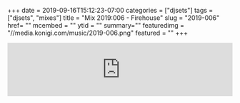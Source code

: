 +++
date = 2019-09-16T15:12:23-07:00
categories = ["djsets"]
tags = ["djsets", "mixes"]
title = "Mix 2019:006 - Firehouse"
slug = "2019-006"
href= ""
mcembed = ""
ytid = ""
summary=""
featuredimg = "//media.konigi.com/music/2019-006.png"
featured = ""
+++

<div class="mix"><div class="embed" >
<iframe width="100%" height="120" src="https://www.mixcloud.com/widget/iframe/?hide_cover=1&dark=1&feed=%2Fbaydjs%2Fzach-and-michael-firehouse-2019-09-15%2F" frameborder="0" ></iframe>
</div></div>
